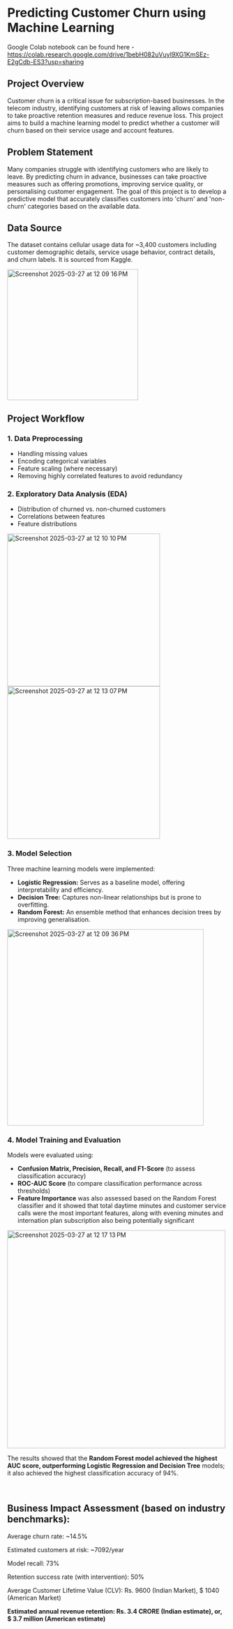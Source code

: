# Predicting Customer Churn using Machine Learning

Google Colab notebook can be found here - https://colab.research.google.com/drive/1bebH082uVuyI9XG1KmSEz-E2gCdb-ES3?usp=sharing 

## Project Overview
Customer churn is a critical issue for subscription-based businesses. In the telecom industry, identifying customers at risk of leaving allows companies to take proactive retention measures and reduce revenue loss. This project aims to build a machine learning model to predict whether a customer will churn based on their service usage and account features.

## Problem Statement
Many companies struggle with identifying customers who are likely to leave. By predicting churn in advance, businesses can take proactive measures such as offering promotions, improving service quality, or personalising customer engagement. The goal of this project is to develop a predictive model that accurately classifies customers into 'churn' and 'non-churn' categories based on the available data.

## Data Source
The dataset contains cellular usage data for ~3,400 customers including customer demographic details, service usage behavior, contract details, and churn labels. It is sourced from Kaggle.

<img width="300" alt="Screenshot 2025-03-27 at 12 09 16 PM" src="https://github.com/user-attachments/assets/1207ff84-def2-4862-83c4-f801749c1a3a" />


## Project Workflow
### 1. Data Preprocessing
- Handling missing values
- Encoding categorical variables 
- Feature scaling (where necessary)
- Removing highly correlated features to avoid redundancy

### 2. Exploratory Data Analysis (EDA)
- Distribution of churned vs. non-churned customers
- Correlations between features
- Feature distributions

<img width="350" alt="Screenshot 2025-03-27 at 12 10 10 PM" src="https://github.com/user-attachments/assets/ed2cfd39-d130-4eb7-9d17-febed468ad31" /> 
    <img width="350" alt="Screenshot 2025-03-27 at 12 13 07 PM" src="https://github.com/user-attachments/assets/d921af81-83de-4570-be21-8de50ae7eac4" />


### 3. Model Selection
Three machine learning models were implemented:
- **Logistic Regression:** Serves as a baseline model, offering interpretability and efficiency.
- **Decision Tree:** Captures non-linear relationships but is prone to overfitting.
- **Random Forest:** An ensemble method that enhances decision trees by improving generalisation.

<img width="450" alt="Screenshot 2025-03-27 at 12 09 36 PM" src="https://github.com/user-attachments/assets/62e46e57-2ce0-41b2-bf22-cb79aca753a7" />


### 4. Model Training and Evaluation
Models were evaluated using:
- **Confusion Matrix, Precision, Recall, and F1-Score** (to assess classification accuracy)
- **ROC-AUC Score** (to compare classification performance across thresholds)
- **Feature Importance** was also assessed based on the Random Forest classifier and it showed that total daytime minutes and customer service calls were the most important features, along with evening minutes and internation plan subscription also being potentially significant

<img width="500" alt="Screenshot 2025-03-27 at 12 17 13 PM" src="https://github.com/user-attachments/assets/1c59e953-2e74-4ca5-9511-abbcb9d1b8f1" />

The results showed that the **Random Forest model achieved the highest AUC score, outperforming Logistic Regression and Decision Tree** models; it also achieved the highest classification accuracy of 94%.

<br>



## Business Impact Assessment (based on industry benchmarks):

Average churn rate: ~14.5%

Estimated customers at risk: ~7092/year

Model recall: 73%

Retention success rate (with intervention): 50%

Average Customer Lifetime Value (CLV): Rs. 9600 (Indian Market), $ 1040 (American Market)

**Estimated annual revenue retention: Rs. 3.4 CRORE (Indian estimate), or, $ 3.7 million (American estimate)**




